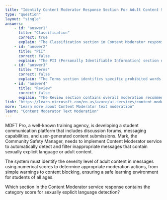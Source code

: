 ```yaml
---
title: "Identify Content Moderator Response Section For Adult Content Scores"
type: "question"
layout: "single"
answers:
    - id: "answer1"
      title: "Classification"
      correct: true
      explain: "The Classification section in Content Moderator responses contains category scores for different types of content including adult, racy, and offensive material detection."
    - id: "answer2"
      title: "PII"
      correct: false
      explain: "The PII (Personally Identifiable Information) section detects and reports personal information like email addresses, phone numbers, and Social Security numbers, not adult content."
    - id: "answer3"
      title: "Terms"
      correct: false
      explain: "The Terms section identifies specific prohibited words or phrases based on custom term lists, but doesn't provide category scores for content types."
    - id: "answer4"
      title: "Review"
      correct: false
      explain: "The Review section contains overall moderation recommendations but doesn't provide the specific category scores for adult content detection."
link: "https://learn.microsoft.com/en-us/azure/ai-services/content-moderator/text-moderation-api"
more: "Learn more about Content Moderator text moderation"
learn: "Content Moderator Text Moderation"
---
```


MDFT Pro, a well-known training agency, is developing a student communication platform that includes discussion forums, messaging capabilities, and user-generated content submissions. Mark, the Community Safety Manager, needs to implement Content Moderator service to automatically detect and filter inappropriate messages that contain sexually explicit language or adult content. 

The system must identify the severity level of adult content in messages using numerical scores to determine appropriate moderation actions, from simple warnings to content blocking, ensuring a safe learning environment for students of all ages.

Which section in the Content Moderator service response contains the category score for sexually explicit language detection?